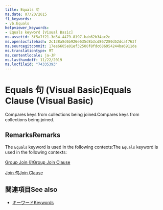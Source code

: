 ```yaml
---
title: Equals 句
ms.date: 07/20/2015
f1_keywords:
- vb.Equals
helpviewer_keywords:
- Equals keyword [Visual Basic]
ms.assetid: 3f5a7f21-3d54-4479-8197-bab62b34ac2e
ms.openlocfilehash: 2c138a8d6b926e635d8b3cd867280d52dcaf763f
ms.sourcegitcommit: 17ee6605e01ef32506f8fdc686954244ba6911de
ms.translationtype: MT
ms.contentlocale: ja-JP
ms.lasthandoff: 11/22/2019
ms.locfileid: "74335393"
---
```

# <a name="equals-clause-visual-basic"></a><span data-ttu-id="6ae7d-102">Equals 句 (Visual Basic)</span><span class="sxs-lookup"><span data-stu-id="6ae7d-102">Equals Clause (Visual Basic)</span></span>
<span data-ttu-id="6ae7d-103">Compares keys from collections being joined.</span><span class="sxs-lookup"><span data-stu-id="6ae7d-103">Compares keys from collections being joined.</span></span>  
  
## <a name="remarks"></a><span data-ttu-id="6ae7d-104">Remarks</span><span class="sxs-lookup"><span data-stu-id="6ae7d-104">Remarks</span></span>  
 <span data-ttu-id="6ae7d-105">The `Equals` keyword is used in the following contexts:</span><span class="sxs-lookup"><span data-stu-id="6ae7d-105">The `Equals` keyword is used in the following contexts:</span></span>  
  
 [<span data-ttu-id="6ae7d-106">Group Join 句</span><span class="sxs-lookup"><span data-stu-id="6ae7d-106">Group Join Clause</span></span>](../../../visual-basic/language-reference/queries/group-join-clause.md)  
  
 [<span data-ttu-id="6ae7d-107">Join 句</span><span class="sxs-lookup"><span data-stu-id="6ae7d-107">Join Clause</span></span>](../../../visual-basic/language-reference/queries/join-clause.md)  
  
## <a name="see-also"></a><span data-ttu-id="6ae7d-108">関連項目</span><span class="sxs-lookup"><span data-stu-id="6ae7d-108">See also</span></span>

- [<span data-ttu-id="6ae7d-109">キーワード</span><span class="sxs-lookup"><span data-stu-id="6ae7d-109">Keywords</span></span>](../../../visual-basic/language-reference/keywords/index.md)
